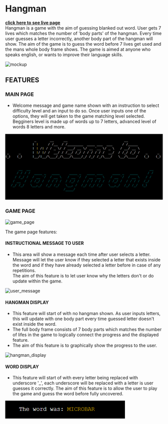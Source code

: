 # Hangman
[**click here to see live page**](https://word-hangman.herokuapp.com)
<br>
Hangman is a game with the aim of guessing blanked out word. User gets 7 lives which matches the number of 'body parts' of the hangman. Every time user guesses a letter incorrectly, another body part of the hangman will show. The aim of the game is to guess the word before 7 lives get used and the mans whole body frame shows. The game is aimed at anyone who speaks english, or wants to improve their language skills.

![mockup](assets/docs/mockup_techsini_screenshot.png)
## FEATURES
### MAIN PAGE
* Welcome message and game name shown with an instruction to select difficulty level and an input to do so. Once user inputs one of the options, they will get taken to the game matching level selected. Begginers level is made up of words up to 7 letters, advanced level of words 8 letters and more.

![main_header](assets/docs/main_header.png)

### GAME PAGE

![game_page](assets/docs/game_page.png)

The game page features:
#### INSTRUCTIONAL MESSAGE TO USER 
* This area will show a message each time after user selects a letter. Message will let the user know if they selected a letter that exists inside the word and if they have already selected a letter before in case of any repetitions.<br>
The aim of this feature is to let user know why the letters don't or do update within the game.

![user_message](assets/docs/user_message.png)
#### HANGMAN DISPLAY
* This feature will start of with no hangman shown. As user inputs letters, this will update with one body part every time guessed letter doesn't exist inside the word.
* The full body frame consists of 7 body parts which matches the number of lifes in the game to logically connect the progress and the displayed feature.
* The aim of this feature is to graphically show the progress to the user.
  
![hangman_display](assets/docs/hangman_display.png)
#### WORD DISPLAY
* This feature will start of with every letter being replaced with underscore '_', each underscore will be replaced with a letter is user guesses it correctly.
 The aim of this feature is to allow the user to play the game and guess the word before fully uncovered.

![word_display](assets/docs/word_display.png)

